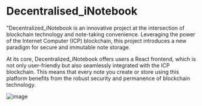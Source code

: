 # Decentralised_iNotebook

"Decentralized_iNotebook is an innovative project at the intersection of blockchain technology and note-taking convenience. Leveraging the power of the Internet Computer (ICP) blockchain, this project introduces a new paradigm for secure and immutable note storage.

At its core, Decentralized_iNotebook offers users a React frontend, which is not only user-friendly but also seamlessly integrated with the ICP blockchain. This means that every note you create or store using this platform benefits from the robust security and permanence of blockchain technology.

![image](https://github.com/sathwikNARKEDimilli29/Decentralised_iNotebook/assets/97584810/afac0eef-4892-4b5c-8d49-f3ea81b21f7e)
